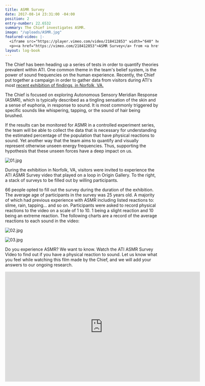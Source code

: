 ```yaml
---
title: ASMR Survey
date: 2017-08-14 23:31:00 -04:00
position: 2
entry-number: 22.6532
summary: The Chief investigates ASMR.
image: "/uploads/ASMR.jpg"
featured-video: |-
  <iframe src="https://player.vimeo.com/video/218412853" width="640" height="360" frameborder="0" webkitallowfullscreen mozallowfullscreen allowfullscreen></iframe>
  <p><a href="https://vimeo.com/218412853">ASMR Survey</a> from <a href="https://vimeo.com/user43661355">R&aacute;chel R&auml;der, C.I.</a> on <a href="https://vimeo.com">Vimeo</a>.</p>
layout: log-book
---
```


The Chief has been heading up a series of tests in order to quantify theories prevalent within ATI. One common theme in the team's belief system, is the power of sound frequencies on the human experience. Recently, the Chief put together a campaign in order to gather data from visitors during ATI's most [recent exhibition of findings, in Norfolk, VA.](https://ancienttruthinvestigators.squarespace.com/news/2017/7/12/51grppvene59fgrx91l6093obun1xh)

The Chief is focused on exploring Autonomous Sensory Meridian Response (ASMR), which is typically described as a tingling sensation of the skin and a sense of euphoria, in response to sound. It is most commonly triggered by specific sounds like whispering, tapping, or the sound of hair being brushed.

If the results can be monitored for ASMR in a controlled experiment series, the team will be able to collect the data that is necessary for understanding the estimated percentage of the population that have physical reactions to sound. Yet another way that the team aims to quantify and visually represent otherwise unseen energy frequencies. Thus, supporting the hypothesis that these unseen forces have a deep impact on us.

![01.jpg](/uploads/01.jpg)

During the exhibition in Norfolk, VA, visitors were invited to experience the ATI ASMR Survey video that played on a loop in Origin Gallery. To the right, a stack of surveys to be filled out by willing participants.

66 people opted to fill out the survey during the duration of the exhibition. The average age of participants in the survey was 25 years old. A majority of which had previous experience with ASMR including listed reactions to: slime, rain, tapping... and so on. Participants were asked to record physical reactions to the video on a scale of 1 to 10. 1 being a slight reaction and 10 being an extreme reaction. The following charts are a record of the average reactions to each sound in the video:

![02.jpg](/uploads/02.jpg)

![03.jpg](/uploads/03.jpg)

Do you experience ASMR? We want to know. Watch the ATI ASMR Survey Video to find out if you have a physical reaction to sound. Let us know what you feel while watching this film made by the Chief, and we will add your answers to our ongoing research.

<iframe src="https://player.vimeo.com/video/207987687" width="640" height="360" frameborder="0" webkitallowfullscreen mozallowfullscreen allowfullscreen></iframe>